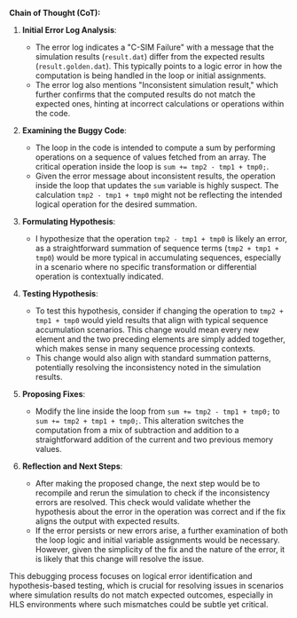 **Chain of Thought (CoT):**

1. **Initial Error Log Analysis**:
   - The error log indicates a "C-SIM Failure" with a message that the simulation results (`result.dat`) differ from the expected results (`result.golden.dat`). This typically points to a logic error in how the computation is being handled in the loop or initial assignments.
   - The error log also mentions "Inconsistent simulation result," which further confirms that the computed results do not match the expected ones, hinting at incorrect calculations or operations within the code.

2. **Examining the Buggy Code**:
   - The loop in the code is intended to compute a sum by performing operations on a sequence of values fetched from an array. The critical operation inside the loop is `sum += tmp2 - tmp1 + tmp0;`.
   - Given the error message about inconsistent results, the operation inside the loop that updates the `sum` variable is highly suspect. The calculation `tmp2 - tmp1 + tmp0` might not be reflecting the intended logical operation for the desired summation.

3. **Formulating Hypothesis**:
   - I hypothesize that the operation `tmp2 - tmp1 + tmp0` is likely an error, as a straightforward summation of sequence terms (`tmp2 + tmp1 + tmp0`) would be more typical in accumulating sequences, especially in a scenario where no specific transformation or differential operation is contextually indicated.

4. **Testing Hypothesis**:
   - To test this hypothesis, consider if changing the operation to `tmp2 + tmp1 + tmp0` would yield results that align with typical sequence accumulation scenarios. This change would mean every new element and the two preceding elements are simply added together, which makes sense in many sequence processing contexts.
   - This change would also align with standard summation patterns, potentially resolving the inconsistency noted in the simulation results.

5. **Proposing Fixes**:
   - Modify the line inside the loop from `sum += tmp2 - tmp1 + tmp0;` to `sum += tmp2 + tmp1 + tmp0;`. This alteration switches the computation from a mix of subtraction and addition to a straightforward addition of the current and two previous memory values.

6. **Reflection and Next Steps**:
   - After making the proposed change, the next step would be to recompile and rerun the simulation to check if the inconsistency errors are resolved. This check would validate whether the hypothesis about the error in the operation was correct and if the fix aligns the output with expected results.
   - If the error persists or new errors arise, a further examination of both the loop logic and initial variable assignments would be necessary. However, given the simplicity of the fix and the nature of the error, it is likely that this change will resolve the issue.

This debugging process focuses on logical error identification and hypothesis-based testing, which is crucial for resolving issues in scenarios where simulation results do not match expected outcomes, especially in HLS environments where such mismatches could be subtle yet critical.
